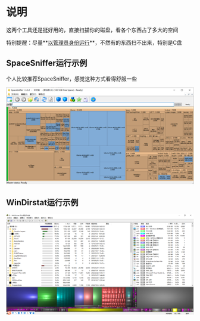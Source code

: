 # 说明

这两个工具还是挺好用的，直接扫描你的磁盘，看各个东西占了多大的空间

特别提醒：尽量**<u>以管理员身份运行</u>**，不然有的东西扫不出来，特别是C盘

## SpaceSniffer运行示例

个人比较推荐SpaceSniffer，感觉这种方式看得舒服一些

![SpaceSnifferExample](SpaceSnifferExample.png)

## WinDirstat运行示例

![WinDirstatExample](WinDirstatExample.png)